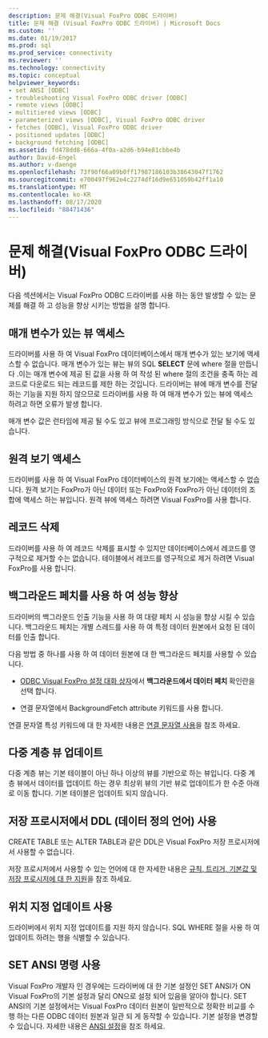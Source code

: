 ```yaml
---
description: 문제 해결(Visual FoxPro ODBC 드라이버)
title: 문제 해결 (Visual FoxPro ODBC 드라이버) | Microsoft Docs
ms.custom: ''
ms.date: 01/19/2017
ms.prod: sql
ms.prod_service: connectivity
ms.reviewer: ''
ms.technology: connectivity
ms.topic: conceptual
helpviewer_keywords:
- set ANSI [ODBC]
- troubleshooting Visual FoxPro ODBC driver [ODBC]
- remote views [ODBC]
- multitiered views [ODBC]
- parameterized views [ODBC], Visual FoxPro ODBC driver
- fetches [ODBC], Visual FoxPro ODBC driver
- positioned updates [ODBC]
- background fetching [ODBC]
ms.assetid: fd478dd8-666a-4f0a-a2d6-b94e81cbbe4b
author: David-Engel
ms.author: v-daenge
ms.openlocfilehash: 73f98f66a09b0ff17987186103b38643047f1762
ms.sourcegitcommit: e700497f962e4c2274df16d9e651059b42ff1a10
ms.translationtype: MT
ms.contentlocale: ko-KR
ms.lasthandoff: 08/17/2020
ms.locfileid: "88471436"
---
```

# <a name="troubleshooting-visual-foxpro-odbc-driver"></a>문제 해결(Visual FoxPro ODBC 드라이버)
다음 섹션에서는 Visual FoxPro ODBC 드라이버를 사용 하는 동안 발생할 수 있는 문제를 해결 하 고 성능을 향상 시키는 방법을 설명 합니다.  
  
## <a name="accessing-parameterized-views"></a>매개 변수가 있는 뷰 액세스  
 드라이버를 사용 하 여 Visual FoxPro 데이터베이스에서 매개 변수가 있는 보기에 액세스할 수 없습니다. 매개 변수가 있는 뷰는 뷰의 SQL **SELECT** 문에 where 절을 만듭니다 .이는 매개 변수에 제공 된 값을 사용 하 여 작성 된 where 절의 조건을 충족 하는 레코드로 다운로드 되는 레코드를 제한 하는 것입니다. 드라이버는 뷰에 매개 변수를 전달 하는 기능을 지원 하지 않으므로 드라이버를 사용 하 여 매개 변수가 있는 뷰에 액세스 하려고 하면 오류가 발생 합니다.  
  
 매개 변수 값은 런타임에 제공 될 수도 있고 뷰에 프로그래밍 방식으로 전달 될 수도 있습니다.  
  
## <a name="accessing-remote-views"></a>원격 보기 액세스  
 드라이버를 사용 하 여 Visual FoxPro 데이터베이스의 원격 보기에는 액세스할 수 없습니다. 원격 보기는 FoxPro가 아닌 데이터 또는 FoxPro와 FoxPro가 아닌 데이터의 조합에 액세스 하는 뷰입니다. 원격 뷰에 액세스 하려면 Visual FoxPro를 사용 합니다.  
  
## <a name="deleting-records"></a>레코드 삭제  
 드라이버를 사용 하 여 레코드 삭제를 표시할 수 있지만 데이터베이스에서 레코드를 영구적으로 제거할 수는 없습니다. 테이블에서 레코드를 영구적으로 제거 하려면 Visual FoxPro를 사용 합니다.  
  
## <a name="increasing-performance-using-background-fetching"></a>백그라운드 페치를 사용 하 여 성능 향상  
 드라이버의 백그라운드 인출 기능을 사용 하 여 대량 페치 시 성능을 향상 시킬 수 있습니다. 백그라운드 페치는 개별 스레드를 사용 하 여 특정 데이터 원본에서 요청 된 데이터를 인출 합니다.  
  
 다음 방법 중 하나를 사용 하 여 데이터 원본에 대 한 백그라운드 페치를 사용할 수 있습니다.  
  
-   [ODBC Visual FoxPro 설정 대화 상자](../../odbc/microsoft/odbc-visual-foxpro-setup-dialog-box.md)에서 **백그라운드에서 데이터 페치** 확인란을 선택 합니다.  
  
-   연결 문자열에서 BackgroundFetch attribute 키워드를 사용 합니다.  
  
 연결 문자열 특성 키워드에 대 한 자세한 내용은 [연결 문자열 사용](../../odbc/microsoft/using-connection-strings.md)을 참조 하세요.  
  
## <a name="updating-multitiered-views"></a>다중 계층 뷰 업데이트  
 다중 계층 뷰는 기본 테이블이 아닌 하나 이상의 뷰를 기반으로 하는 뷰입니다. 다중 계층 뷰에서 데이터를 업데이트 하는 경우 최상위 뷰의 기반 뷰로 업데이트가 한 수준 아래로 이동 합니다. 기본 테이블은 업데이트 되지 않습니다.  
  
## <a name="using-data-definition-language-ddl-in-stored-procedures"></a>저장 프로시저에서 DDL (데이터 정의 언어) 사용  
 CREATE TABLE 또는 ALTER TABLE과 같은 DDL은 Visual FoxPro 저장 프로시저에서 사용할 수 없습니다.  
  
 저장 프로시저에서 사용할 수 있는 언어에 대 한 자세한 내용은 [규칙, 트리거, 기본값 및 저장 프로시저에 대 한 지원](../../odbc/microsoft/support-rules-triggers-defaults-stored-procedures-visual-foxpro-odbc-driver.md)을 참조 하세요.  
  
## <a name="using-positioned-updates"></a>위치 지정 업데이트 사용  
 드라이버에서 위치 지정 업데이트를 지원 하지 않습니다. SQL WHERE 절을 사용 하 여 업데이트 하려는 행을 식별할 수 있습니다.  
  
## <a name="using-the-set-ansi-command"></a>SET ANSI 명령 사용  
 Visual FoxPro 개발자 인 경우에는 드라이버에 대 한 기본 설정인 SET ANSI가 ON Visual FoxPro의 기본 설정과 달리 ON으로 설정 되어 있음을 알아야 합니다. SET ANSI의 기본 설정에서는 Visual FoxPro 데이터 원본이 일반적으로 정확한 비교를 수행 하는 다른 ODBC 데이터 원본과 일관 되 게 동작할 수 있습니다. 기본 설정을 변경할 수 있습니다. 자세한 내용은 [ANSI 설정](../../odbc/microsoft/set-ansi-command.md)을 참조 하세요.
